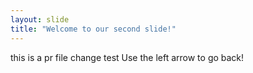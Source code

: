 ```yaml
---
layout: slide
title: "Welcome to our second slide!"
---
```

this is a pr file change test
Use the left arrow to go back!

